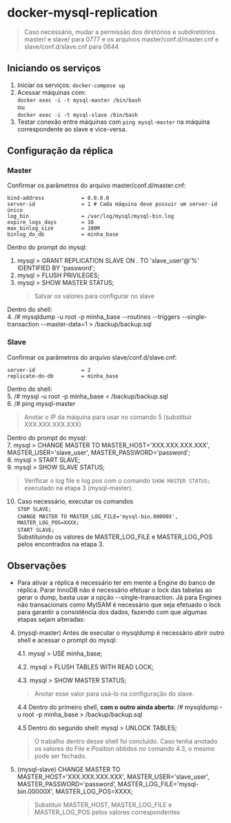 
  
# docker-mysql-replication    
    
> Caso necessário, mudar a permissão dos diretórios e subdiretórios master/ e slave/ para 0777 e os arquivos master/conf.d/master.cnf e slave/conf.d/slave.cnf para 0644    
 ## Iniciando os serviços    
1. Iniciar os serviços: `docker-compose up` 
2. Acessar máquinas com:   
   `docker exec -i -t mysql-master /bin/bash`   
 ou   
   `docker exec -i -t mysql-slave /bin/bash` 
3. Testar conexão entre máquinas com `ping mysql-master` na máquina correspondente ao slave e vice-versa.     
    
## Configuração da réplica    
### Master    
Confirmar os parâmetros do arquivo master/conf.d/master.cnf:    
``` 
bind-address            = 0.0.0.0 
server-id               = 1 # Cada máquina deve possuir um server-id único 
log_bin                 = /var/log/mysql/mysql-bin.log 
expire_logs_days        = 10 
max_binlog_size         = 100M 
binlog_do_db            = minha_base 
```    
Dentro do prompt do mysql:    
1. mysql > GRANT REPLICATION SLAVE ON *.* TO 'slave_user'@'%' IDENTIFIED BY 'password';     
2. mysql > FLUSH PRIVILEGES;    
3. mysql > SHOW MASTER STATUS;    
   > Salvar os valores para configurar no slave   

Dentro do shell:  
4. /# mysqldump -u root -p minha_base --routines --triggers --single-transaction --master-data=1 > /backup/backup.sql    
    
### Slave    
Confirmar os parâmetros do arquivo slave/conf.d/slave.cnf:    
``` 
server-id               = 2 
replicate-do-db         = minha_base 
``` 
Dentro do shell:  
5. /# mysql -u root -p minha_base < /backup/backup.sql    
6. /# ping mysql-master     
   > Anotar o IP da máquina para usar no comando 5 (substituir XXX.XXX.XXX.XXX)    
   
 Dentro do prompt do mysql:  
7. mysql >  CHANGE MASTER TO MASTER_HOST='XXX.XXX.XXX.XXX', MASTER_USER='slave_user',   MASTER_PASSWORD='password';  
8. mysql > START SLAVE;  
9. mysql > SHOW SLAVE STATUS;    
   > Verificar o log file e log pos com o comando `SHOW MASTER STATUS;` executado na etapa 3 (mysql-master).  
  
10. Caso necessário, executar os comandos   
    `STOP SLAVE;`  
    `CHANGE MASTER TO MASTER_LOG_FILE='mysql-bin.00000X', MASTER_LOG_POS=XXXX;`     
    `START SLAVE;`  
    Substituindo os valores de MASTER_LOG_FILE e MASTER_LOG_POS pelos encontrados na etapa 3.  
     
## Observações  
- Para ativar a réplica é necessário ter em mente a Engine do banco de réplica. Parar InnoDB não é necessário efetuar o lock das tabelas ao gerar o dump, basta usar a opção --single-transaction. Já para Engines não transacionais como MyISAM é necessário que seja efetuado o lock para garantir a consistência dos dados, fazendo com que algumas etapas sejam alteradas:

4. (mysql-master) Antes de executar o mysqldump é necessário abrir outro shell e acessar o prompt do mysql:

      4.1. mysql > USE minha_base;
      
      4.2. mysql > FLUSH TABLES WITH READ LOCK;
      
      4.3. mysql > SHOW MASTER STATUS;  
      > Anotar esse valor para usá-lo na configuração do slave.
      
      4.4 Dentro do primeiro shell, **com o outro ainda aberto**: /# mysqldump -u root -p minha_base > /backup/backup.sql
      
      4.5 Dentro do segundo shell: mysql > UNLOCK TABLES; 
      > O trabalho dentro desse shell foi concluído. Caso tenha anotado os valores do File e Position obtidos no comando 4.3, o mesmo pode ser fechado.
      
7. (mysql-slave) CHANGE MASTER TO MASTER_HOST='XXX.XXX.XXX.XXX', MASTER_USER='slave_user',   MASTER_PASSWORD='password', MASTER_LOG_FILE='mysql-bin.00000X', MASTER_LOG_POS=XXXX;
   > Substituir MASTER_HOST, MASTER_LOG_FILE e MASTER_LOG_POS pelos valores correspondentes